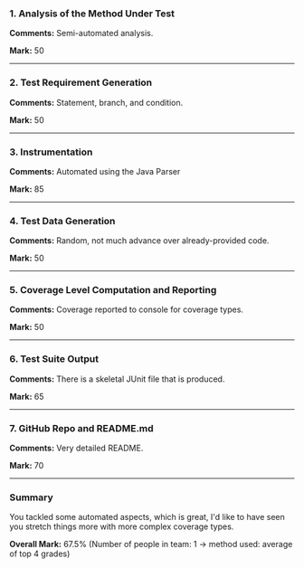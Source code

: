 ### 1. Analysis of the Method Under Test

__Comments:__ Semi-automated analysis.

__Mark:__ 50

---

### 2. Test Requirement Generation

__Comments:__ Statement, branch, and condition.

__Mark:__ 50

---

### 3. Instrumentation

__Comments:__ Automated using the Java Parser

__Mark:__ 85

---

### 4. Test Data Generation

__Comments:__ Random, not much advance over already-provided code. 

__Mark:__ 50

---

### 5. Coverage Level Computation and Reporting

__Comments:__ Coverage reported to console for coverage types.

__Mark:__ 50

---

### 6. Test Suite Output

__Comments:__ There is a skeletal JUnit file that is produced. 

__Mark:__ 65

---

### 7. GitHub Repo and README.md

__Comments:__ Very detailed README.

__Mark:__ 70

---

### Summary

You tackled some automated aspects, which is great, I'd like to have seen you
stretch things more with more complex coverage types. 

__Overall Mark:__ 67.5% (Number of people in team: 1 -> method used: average of top 4 grades)